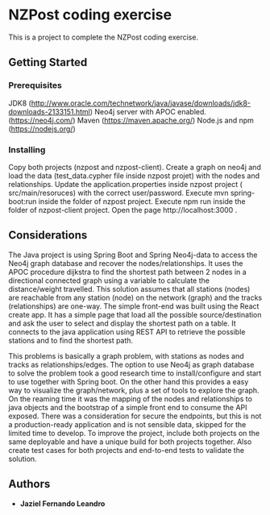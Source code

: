 # NZPost coding exercise

This is a project to complete the NZPost coding exercise.

## Getting Started

### Prerequisites

JDK8 (http://www.oracle.com/technetwork/java/javase/downloads/jdk8-downloads-2133151.html)
Neo4j server with APOC enabled. (https://neo4j.com/)
Maven (https://maven.apache.org/)
Node.js and npm (https://nodejs.org/)


### Installing

Copy both projects (nzpost and nzpost-client).
Create a graph on neo4j and load the data (test_data.cypher file inside nzpost projet) with the nodes and relationships. Update the application.properties inside nzpost project ( src/main/resoruces) with the correct user/password.
Execute mvn spring-boot:run inside the folder of nzpost project.
Execute npm run inside the folder of nzpost-client project.
Open the page http://localhost:3000 .

## Considerations

The Java project is using Spring Boot and Spring Neo4j-data to access the Neo4j graph database and recover the nodes/relationships.
It uses the APOC procedure dijkstra to find the shortest path between 2 nodes in a directional connected graph using a variable to calculate the distance/weight travelled.
This solution assumes that all stations (nodes) are reachable from any station (node) on the network (graph) and the tracks (relationships) are one-way.
The simple front-end was built using the React create app. It has a simple page that load all the possible source/destination and ask the user to select and display the shortest path
on a table. It connects to the java application using REST API to retrieve the possible stations and to find the shortest path.

This problems is basically a graph problem, with stations as nodes and tracks as relationships/edges. The option to use Neo4j as graph database to solve the problem took a good research time
to install/configure and start to use together with Spring boot. On the other hand this provides a easy way to visualize the graph/network, plus a set of tools to explore the graph.
On the reaming time it was the mapping of the nodes and relationships to java objects and the bootstrap of a simple front end to consume the API exposed.
There was a consideration for secure the endpoints, but this is not a production-ready application and is not sensible data, skipped for the limited time to develop.
To improve the project, include both projects on the same deployable and have a unique build for both projects together. Also create test cases for both projects and end-to-end tests to validate the solution.



## Authors

* **Jaziel Fernando Leandro**

